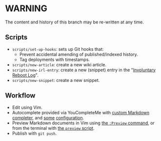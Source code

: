 # WARNING

The content and history of this branch may be re-written at any time.

## Scripts

* `scripts/set-up-hooks`: sets up Git hooks that:
  * Prevent accidental amending of published/indexed history.
  * Tag deployments with timestamps.
* `scripts/new-article`: create a new wiki article.
* `scripts/new-irl-entry`: create a new (snippet) entry in the "[Involuntary Reboot Log](https://wincent.com/tags/involuntary.reboot.log)".
* `scripts/new-snippet`: create a new snippet.

## Workflow

* Edit using Vim.
* Autocomplete provided via YouCompleteMe with [custom Markdown completer](https://github.com/wincent/ycmd/tree/wincent), and [some](https://github.com/wincent/wincent/blob/5e897ff293fb2a10cb0f10671d48e1c373025722/roles/dotfiles/files/.vim/plugin/autocomplete.vim#L32) [configuration](https://github.com/wincent/masochist/blob/c4bffe4882c27229c2bb09635216e86a7ab581bb/.ycm_extra_conf.py).
* Preview Markdown documents in Vim using [the `:Preview` command](https://github.com/wincent/wincent/blob/5e897ff293fb2a10cb0f10671d48e1c373025722/roles/dotfiles/files/.vim/plugin/commands.vim#L1), or from the terminal with [the `preview` script](https://github.com/wincent/wincent/blob/5e897ff293fb2a10cb0f10671d48e1c373025722/roles/dotfiles/files/.zsh/bin/preview).
* Publish with `git push`.
